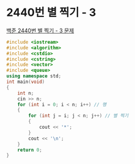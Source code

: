 # 2440번 별 찍기 - 3

[백준 2440번 별 찍기 - 3 문제](https://www.acmicpc.net/problem/2440)

```c++
#include <iostream>
#include <algorithm>
#include <cstdio>
#include <cstring>
#include <vector>
#include <queue>
using namespace std;
int main(void)
{
    int n;
    cin >> n;
    for (int i = 0; i < n; i++) // 행
    {
        for (int j = i; j < n; j++) // 별 찍기
        {
            cout << '*';
        }
        cout << '\n';
    }
    return 0;
}

```



